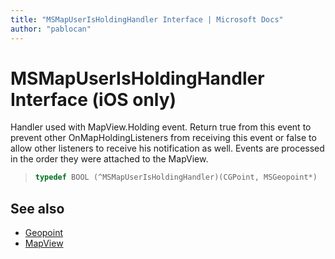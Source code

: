 ```yaml
---
title: "MSMapUserIsHoldingHandler Interface | Microsoft Docs"
author: "pablocan"
---
```


# MSMapUserIsHoldingHandler Interface (iOS only)

Handler used with MapView.Holding event. Return true from this event to prevent other OnMapHoldingListeners from receiving this event or false to allow other listeners to receive his notification as well. Events are processed in the order they were attached to the MapView.

>```objectivec
> typedef BOOL (^MSMapUserIsHoldingHandler)(CGPoint, MSGeopoint*)
>```

## See also

* [Geopoint](../Geopoint-class.md)
* [MapView](../MapView-class.md)